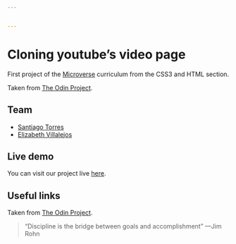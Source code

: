 ```yaml
---


---
```


<h1 id="cloning-youtubes-video-page">Cloning youtube’s video page</h1>
<p>First project of the <a href="https://www.microverse.org/">Microverse</a> curriculum from the CSS3 and HTML section.</p>
<p>Taken from <a href="https://www.theodinproject.com/courses/html5-and-css3/lessons/embedding-images-and-video">The  Odin  Project</a>.</p>
<h2 id="team">Team</h2>
<ul>
<li><a href="https://github.com/stiakov">Santiago Torres</a></li>
<li><a href="https://github.com/misselliev/">Elizabeth Villalejos</a></li>
</ul>
<h2 id="live-demo">Live demo</h2>
<p>You can visit our project live <a href="https://raw.githack.com/stiakov/youtube-clon-with-eli/dev/index.html">here</a>.</p>
<h2 id="useful-links">Useful links</h2>
<p>Taken from <a href="https://www.theodinproject.com/courses/html5-and-css3/lessons/embedding-images-and-video">The  Odin  Project</a>.</p>
<blockquote>
<p>“Discipline is the bridge between goals and accomplishment” —Jim Rohn</p>
</blockquote>

